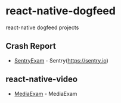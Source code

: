 # react-native-dogfeed
react-native dogfeed projects

## Crash Report
* [SentryExam](https://github.com/suhanlee/react-native-dogfeed/tree/master/SentryExam) - Sentry(https://sentry.io)

## react-native-video
* [MediaExam](https://github.com/react-native-community/react-native-video) - MediaExam
